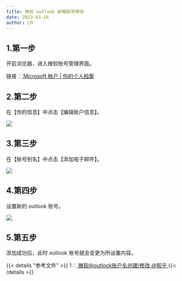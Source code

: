 ```yaml
---
title: 微软 outlook 邮箱账号修改
date: 2023-03-16
author: LM
---
```


## 1.第一步

开启浏览器，进入微软账号管理界面。

链接：[ Microsoft 帐户 | 你的个人档案 ](https://account.microsoft.com/profile)

## 2.第二步

在【你的信息】中点击【编辑账户信息】。

![](/images/drawingbed/img/202303161714502.png)

## 3.第三步

在【账号别名】中点击【添加电子邮件】。

![](/images/drawingbed/img/202303161718955.png)

## 4.第四步

设置新的 outlook 账号。

![](/images/drawingbed/img/202303161722525.png)

## 5.第五步

添加成功后，此时 outlook 账号就会变更为所设置内容。

{{< details "参考文件" >}} 
1：[ 微软@outlook账户名创建/修改 @知乎 ](https://zhuanlan.zhihu.com/p/406811781)
{{< /details >}}